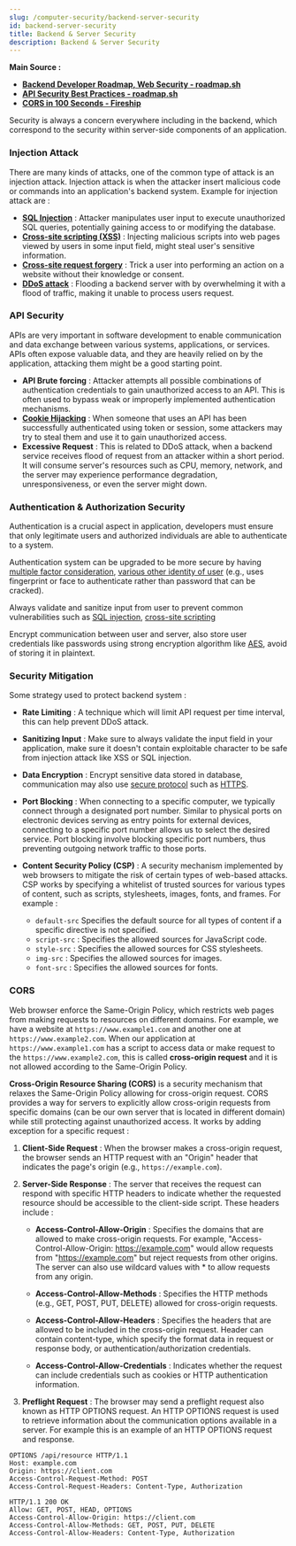 ```yaml
---
slug: /computer-security/backend-server-security
id: backend-server-security
title: Backend & Server Security
description: Backend & Server Security
---
```


**Main Source :**

- **[Backend Developer Roadmap, Web Security - roadmap.sh](https://roadmap.sh/backend)**
- **[API Security Best Practices - roadmap.sh](https://roadmap.sh/best-practices/api-security)**
- **[CORS in 100 Seconds - Fireship](https://youtu.be/4KHiSt0oLJ0?si=YOAgWDaYEHJRCFoH)**

Security is always a concern everywhere including in the backend, which correspond to the security within server-side components of an application.

### Injection Attack

There are many kinds of attacks, one of the common type of attack is an injection attack. Injection attack is when the attacker insert malicious code or commands into an application's backend system. Example for injection attack are :

- **[SQL Injection](/computer-security/web-security#sql-injection)** : Attacker manipulates user input to execute unauthorized SQL queries, potentially gaining access to or modifying the database.
- **[Cross-site scripting (XSS)](/computer-security/web-security#cross-site-scripting-xss)** : Injecting malicious scripts into web pages viewed by users in some input field, might steal user's sensitive information.
- **[Cross-site request forgery](/computer-security/web-security#cross-site-request-forgery)** : Trick a user into performing an action on a website without their knowledge or consent.
- **[DDoS attack](/computer-security/network-security#ddos-attack)** : Flooding a backend server with by overwhelming it with a flood of traffic, making it unable to process users request.

### API Security

APIs are very important in software development to enable communication and data exchange between various systems, applications, or services. APIs often expose valuable data, and they are heavily relied on by the application, attacking them might be a good starting point.

- **API Brute forcing** : Attacker attempts all possible combinations of authentication credentials to gain unauthorized access to an API. This is often used to bypass weak or improperly implemented authentication mechanisms.
- **[Cookie Hijacking](/computer-security/web-security#cookie-hijacking)** : When someone that uses an API has been successfully authenticated using token or session, some attackers may try to steal them and use it to gain unauthorized access.
- **Excessive Request** : This is related to DDoS attack, when a backend service receives flood of request from an attacker within a short period. It will consume server's resources such as CPU, memory, network, and the server may experience performance degradation, unresponsiveness, or even the server might down.

### Authentication & Authorization Security

Authentication is a crucial aspect in application, developers must ensure that only legitimate users and authorized individuals are able to authenticate to a system.

Authentication system can be upgraded to be more secure by having [multiple factor consideration](/backend-system/authentication#authentication-factor-number), [various other identity of user](/backend-system/authentication#authentication-factor) (e.g., uses fingerprint or face to authenticate rather than password that can be cracked).

Always validate and sanitize input from user to prevent common vulnerabilities such as [SQL injection](/computer-security/web-security#sql-injection), [cross-site scripting](/computer-security/web-security#cross-site-scripting-xss)

Encrypt communication between user and server, also store user credentials like passwords using strong encryption algorithm like [AES](/computer-security/aes), avoid of storing it in plaintext.

### Security Mitigation

Some strategy used to protect backend system :

- **Rate Limiting** : A technique which will limit API request per time interval, this can help prevent DDoS attack.
- **Sanitizing Input** : Make sure to always validate the input field in your application, make sure it doesn't contain exploitable character to be safe from injection attack like XSS or SQL injection.
- **Data Encryption** : Encrypt sensitive data stored in database, communication may also use [secure protocol](/computer-networking/network-encryption) such as [HTTPS](/computer-networking/http-https#https).
- **Port Blocking** : When connecting to a specific computer, we typically connect through a designated port number. Similar to physical ports on electronic devices serving as entry points for external devices, connecting to a specific port number allows us to select the desired service. Port blocking involve blocking specific port numbers, thus preventing outgoing network traffic to those ports.
- **Content Security Policy (CSP)** : A security mechanism implemented by web browsers to mitigate the risk of certain types of web-based attacks. CSP works by specifying a whitelist of trusted sources for various types of content, such as scripts, stylesheets, images, fonts, and frames. For example :

  - `default-src` Specifies the default source for all types of content if a specific directive is not specified.
  - `script-src` : Specifies the allowed sources for JavaScript code.
  - `style-src` : Specifies the allowed sources for CSS stylesheets.
  - `img-src` : Specifies the allowed sources for images.
  - `font-src` : Specifies the allowed sources for fonts.

### CORS

Web browser enforce the Same-Origin Policy, which restricts web pages from making requests to resources on different domains. For example, we have a website at `https://www.example1.com` and another one at `https://www.example2.com`. When our application at `https://www.example1.com` has a script to access data or make request to the `https://www.example2.com`, this is called **cross-origin request** and it is not allowed according to the Same-Origin Policy.

**Cross-Origin Resource Sharing (CORS)** is a security mechanism that relaxes the Same-Origin Policy allowing for cross-origin request. CORS provides a way for servers to explicitly allow cross-origin requests from specific domains (can be our own server that is located in different domain) while still protecting against unauthorized access. It works by adding exception for a specific request :

1. **Client-Side Request** : When the browser makes a cross-origin request, the browser sends an HTTP request with an "Origin" header that indicates the page's origin (e.g., `https://example.com`).

2. **Server-Side Response** : The server that receives the request can respond with specific HTTP headers to indicate whether the requested resource should be accessible to the client-side script. These headers include :

   - **Access-Control-Allow-Origin** : Specifies the domains that are allowed to make cross-origin requests. For example, "Access-Control-Allow-Origin: https://example.com" would allow requests from "https://example.com" but reject requests from other origins. The server can also use wildcard values with \* to allow requests from any origin.

   - **Access-Control-Allow-Methods** : Specifies the HTTP methods (e.g., GET, POST, PUT, DELETE) allowed for cross-origin requests.

   - **Access-Control-Allow-Headers** : Specifies the headers that are allowed to be included in the cross-origin request. Header can contain content-type, which specify the format data in request or response body, or authentication/authorization credentials.

   - **Access-Control-Allow-Credentials** : Indicates whether the request can include credentials such as cookies or HTTP authentication information.

3. **Preflight Request** : The browser may send a preflight request also known as HTTP OPTIONS request. An HTTP OPTIONS request is used to retrieve information about the communication options available in a server. For example this is an example of an HTTP OPTIONS request and response.

```http
OPTIONS /api/resource HTTP/1.1
Host: example.com
Origin: https://client.com
Access-Control-Request-Method: POST
Access-Control-Request-Headers: Content-Type, Authorization
```

```http
HTTP/1.1 200 OK
Allow: GET, POST, HEAD, OPTIONS
Access-Control-Allow-Origin: https://client.com
Access-Control-Allow-Methods: GET, POST, PUT, DELETE
Access-Control-Allow-Headers: Content-Type, Authorization
```

